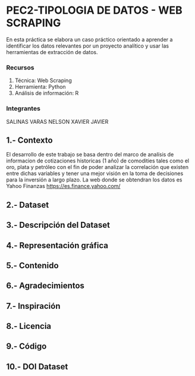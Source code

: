 # PEC2-TIPOLOGIA DE DATOS - WEB SCRAPING

En esta práctica se elabora un caso práctico orientado a aprender a identificar los datos relevantes por un proyecto analítico y usar las herramientas de extracción de datos.

### Recursos
1. Técnica: Web Scraping
2. Herramienta: Python
3. Análisis de información: R

### Integrantes
SALINAS VARAS NELSON XAVIER
JAVIER

## 1.- Contexto
El desarrollo de este trabajo se basa dentro del marco de analísis de informacion de cotizaciones historicas (1 año) de comodities tales como el oro, plata y petróleo con el fin de poder analizar la correlación que existen entre dichas variables y tener una mejor visión en la toma de decisiones para la inversión a largo plazo. La web donde se obtendran los datos es Yahoo Finanzas https://es.finance.yahoo.com/

## 2.- Dataset

## 3.- Descripción del Dataset

## 4.- Representación gráfica

## 5.- Contenido

## 6.- Agradecimientos

## 7.- Inspiración

## 8.- Licencia

## 9.- Código

## 10.- DOI Dataset
